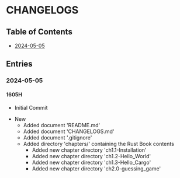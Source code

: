 # CHANGELOGS

## Table of Contents
+ [2024-05-05](#2024-05-05)

## Entries
### 2024-05-05
#### 1605H
+ Initial Commit

- New
    + Added document 'README.md'
    + Added document 'CHANGELOGS.md'
    + Added document '.gitignore'
    - Added directory 'chapters/' containing the Rust Book contents
        + Added new chapter directory 'ch1.1-Installation'
        + Added new chapter directory 'ch1.2-Hello_World'
        + Added new chapter directory 'ch1.3-Hello_Cargo'
        + Added new chapter directory 'ch2.0-guessing_game'

